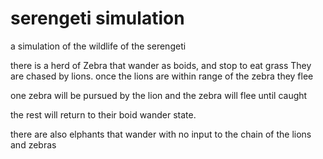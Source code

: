# serengeti simulation

a simulation of the wildlife of the serengeti

there is a herd of Zebra that wander as boids, and stop to eat grass
They are chased by lions. once the lions are within range of the zebra they flee

one zebra will be pursued by the lion and the zebra will flee until caught

the rest will return to their boid wander state.

there are also elphants that wander with no input to the chain of the lions and zebras
